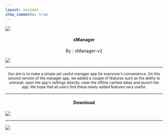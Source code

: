 ```yaml
---
layout: minimal
show_comments: true
---
```


![](https://is.gd/mXt0Kj)

<h4> <p align="center"> xManager </p> </h4>

<p align="center"> By : xManager-v2 </p>

![](https://is.gd/B1vAf6)

---

<p align="center"> <sub>
Our aim is to make a simple yet useful manager app for everyone's convenience. On this second version of the manager app, we added a couple of features such as the ability to uninstall, open the app's settings directly, clear the offline cached datas and launch the app. We hope that all users find these newly added features very useful.
</sub> </p>

---

<h4> <p align="center"> Download </p> </h4>

[![](https://is.gd/Pg9r3u)](https://is.gd/xuWw0N)

---

![](https://is.gd/uVvIMS)
